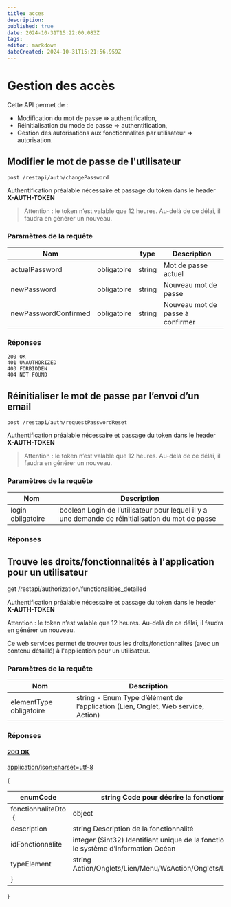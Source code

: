 ```yaml
---
title: acces
description: 
published: true
date: 2024-10-31T15:22:00.083Z
tags: 
editor: markdown
dateCreated: 2024-10-31T15:21:56.959Z
---
```


# Gestion des accès

Cette API permet de :

-   Modification du mot de passe => authentification,
-   Réinitialisation du mode de passe => authentification,
-   Gestion des autorisations aux fonctionnalités par utilisateur => autorisation.

## Modifier le mot de passe de l'utilisateur

```
post /restapi/auth/changePassword
```

Authentification préalable nécessaire et passage du token dans le header **X-AUTH-TOKEN**

> Attention : le token n’est valable que 12 heures. Au-delà de ce délai, il faudra en générer un nouveau.

### Paramètres de la requête

| Nom                  |             | type   | Description                      |
| -------------------- | ----------- | ------ | -------------------------------- |
| actualPassword       | obligatoire | string | Mot de passe actuel              |
| newPassword          | obligatoire | string | Nouveau mot de passe             |
| newPasswordConfirmed | obligatoire | string | Nouveau mot de passe à confirmer |

### Réponses

```application/json;charset=utf-8
200 OK
401 UNAUTHORIZED
403 FORBIDDEN
404 NOT FOUND
```

## Réinitialiser le mot de passe par l’envoi d’un email

```
post /restapi/auth/requestPasswordReset
```
Authentification préalable nécessaire et passage du token dans le header **X-AUTH-TOKEN**

>Attention : le token n’est valable que 12 heures. Au-delà de ce délai, il faudra en générer un nouveau.

### Paramètres de la requête

| Nom | Description |
| --- | --- |
| login obligatoire | boolean  Login de l’utilisateur pour lequel il y a une demande de réinitialisation du mot de passe     |

### Réponses

## Trouve les droits/fonctionnalités à l'application pour un utilisateur

get /restapi/authorization/functionalities\_detailed

Authentification préalable nécessaire et passage du token dans le header **X-AUTH-TOKEN**

Attention : le token n’est valable que 12 heures. Au-delà de ce délai, il faudra en générer un nouveau.

Ce web services permet de trouver tous les droits/fonctionnalités (avec un contenu détaillé) à l'application pour un utilisateur.

### Paramètres de la requête

| Nom | Description |
| --- | --- |
| elementType obligatoire | string - Enum  Type d’élément de l’application (Lien, Onglet, Web service, Action)     |

### Réponses

[](https://grav.new-media.ovh/web-services/acces#detail-fonctionnalites-utilisateur-res-object-200)

#### [**200** OK](https://grav.new-media.ovh/web-services/acces#detail-fonctionnalites-utilisateur-res-object-200)

[application/json;charset=utf-8](https://grav.new-media.ovh/web-services/acces#detail-fonctionnalites-utilisateur-res-object-200)

{

| enumCode | string  Code pour décrire la fonctionnalité   |
| --- | --- |
| fonctionnaliteDto  { | object |
| description | string  Description de la fonctionnalité   |
| idFonctionnalite | integer ($int32)  Identifiant unique de la fonctionnalité dans le système d’information Océan   |
| typeElement | string  Action/Onglets/Lien/Menu/WsAction/Onglets/Lien/Menu/Ws   |
| } |  |

}